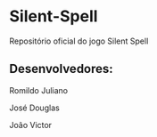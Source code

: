 # Silent-Spell
 Repositório oficial do jogo Silent Spell
## Desenvolvedores: 
 Romildo Juliano
 
 José Douglas
 
 João Victor
